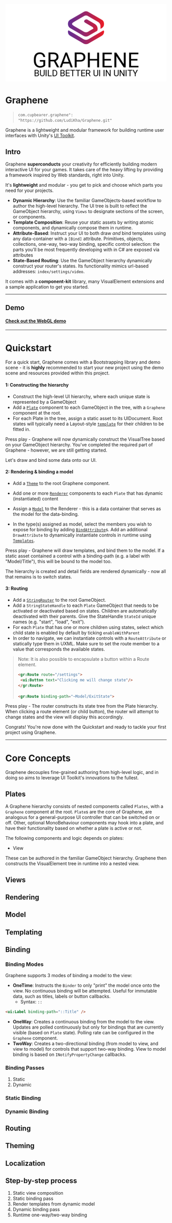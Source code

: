 ![Graphene](docs/images/graphene-logo-full.png)

# Graphene

> `com.cupbearer.graphene": "https://github.com/LudiKha/Graphene.git"`

Graphene is a lightweight and modular framework for building runtime user interfaces with Unity's [UI Toolkit][0f273cb2].

  [0f273cb2]: https://docs.unity3d.com/2020.1/Documentation/Manual/UIElements.html "UI Toolkit"

## Intro

Graphene **superconducts** your creativity for efficiently building modern interactive UI for your games. It takes care of the heavy lifting by providing a framework inspired by Web standards, right into Unity.

It's **lightweight** and modular - you get to pick and choose which parts you need for your projects.

- **Dynamic Hierarchy**: Use the familiar GameObjects-based workflow to author the high-level hierarchy. The UI tree is built to reflect the GameObject hierarchy, using `Views` to designate sections of the screen, or components.
- **Template Composition**: Reuse your static assets by writing atomic components, and dynamically compose them in runtime.
- **Attribute-Based**: Instruct your UI to both draw _and_ bind templates using any data-container with a `[Bind]` attribute. Primitives, objects, collections, one-way, two-way binding, specific control selection: the parts you'll be most frequently developing with in C# are  exposed via attributes
- **State-Based Routing**: Use the GameObject hierarchy dynamically construct your router's states. Its functionality mimics url-based addresses: `index/settings/video`.

It comes with a **component-kit** library, many VisualElement extensions and a sample application to get you started.

---

## Demo
#### [Check out the WebGL demo ][f45eaa31]

  [f45eaa31]: https://ludikha.github.io/Graphene-Demo/ "Graphene WebGL demo"

---

# Quickstart
For a quick start, Graphene comes with a Bootstrapping library and demo scene - it is **highly** recommended to start your new project using the demo scene and resources provided within this project.

#### 1: Constructing the hierarchy
- Construct the high-level UI hierarchy, where each unique state is represented by a GameObject
- Add a [`Plate`][0fb2479e] component to each GameObject in the tree, with a `Graphene` component at the root.
- For each Plate in the tree, assign a static asset to its UIDocument. Root states will typically need a Layout-style [`template`](https://github.com/LudiKha/Graphene#theming) for their children to be fitted in.

Press play - Graphene will now dynamically construct the VisualTree based on your GameObject hierarchy. You've completed the required part of Graphene - however, we are still getting started.

Let's draw and bind some data onto our UI.

#### 2: Rendering & binding a model
- Add a [`Theme`][a617f693] to the root Graphene component.
- Add one or more [`Renderer`][b39c255d] components to each `Plate` that has dynamic (instantiated) content
- Assign a [`Model`][19f2ae47] to the Renderer - this is a data container that serves as the model for the data-binding.
- In the type(s) assigned as model, select the members you wish to expose for binding by adding [`BindAttribute`][b3387189]s. Add an additional `DrawAttribute` to dynamically instantiate controls in runtime using [`Templates`][fe269940].

  [a617f693]: https://github.com/LudiKha/Graphene#theming "Theming"

Press play - Graphene will draw templates, and bind them to the model. If a static asset contained a control with a binding-path (e.g. a label with "Model/Title"), this will be bound to the model too.

The hierarchy is created and detail fields are rendered dynamically - now all that remains is to switch states.

#### 3: Routing 
- Add a [`StringRouter`][1015cb88] to the root GameObject.
- Add a `StringStateHandle` to each `Plate` GameObject that needs to be activated or deactivated based on states. Children are automatically deactivated with their parents. Give the StateHandle `StateId` unique names (e.g. "start", "load", "exit").
- For each `Plate` that has one or more children using states, select which child state is enabled by default by ticking `enableWithParent`
- In order to navigate, we can instantiate controls with a `RouteAttribute` or statically type them in UXML. Make sure to set the route member to a value that corresponds the available states.


> Note: It is also possible to encapsulate a button within a Route element.
> ```html
><gr:Route route="/settings">
>  <ui:Button text="Clicking me will change state"/>
></gr:Route>
>
><gr:Route binding-path="~Model/ExitState">
>```


Press play - The router constructs its state tree from the Plate hierarchy. When clicking a route element (or child button), the router will attempt to change states and the view will display this accordingly.

  [0fb2479e]: https://github.com/LudiKha/Graphene#plates "Plates"
  [b39c255d]: https://github.com/LudiKha/Graphene#rendering "Renderer"
  [19f2ae47]: https://github.com/LudiKha/Graphene#model "Model"
  [1015cb88]: https://github.com/LudiKha/Graphene#routing "Router"
  [b3387189]: https://github.com/LudiKha/Graphene#binding "Binding"  
  [fe269940]: https://github.com/LudiKha/Graphene#templating "Templating"

Congrats! You're now done with the Quickstart and ready to tackle your first project using Graphene.

---

# Core Concepts

Graphene decouples fine-grained authoring from high-level logic, and in doing so aims to leverage UI Toolkit's innovations to the fullest.

## Plates
A Graphene hierarchy consists of nested components called `Plates`, with a `Graphene` component at the root. `Plate`s are the core of Graphene, are analogous for a general-purpose UI controller that can be switched on or off. Other, optional MonoBehaviour components may hook into a plate, and have their functionality based on whether a plate is active or not.

The following components and logic depends on plates:
- View

These can be authored in the familiar GameObject hierarchy. Graphene then constructs the VisualElement tree in runtime into a nested view.

## Views

## Rendering

## Model

## Templating

## Binding

### Binding Modes
Graphene supports 3 modes of binding a model to the view:
- **OneTime**: Instructs the `Binder` to only "print" the model once onto the view. No continuous binding will be attempted. Useful for immutable data, such as titles, labels or button callbacks.
  - Syntax: `::`
```html
<ui:Label binding-path="::Title" />
```
- **OneWay**: Creates a continuous binding from the model to the view. Updates are polled continuously but only for bindings that are currently visible (based on `Plate` state). Polling rate can be configured in the `Graphene` component.
- **TwoWay**: Creates a two-directional binding (from model to view, and view to model) for controls that support two-way binding. View to model binding is based on `INotifyPropertyChange` callbacks.

### Binding Passes
1. Static
2. Dynamic
### Static Binding

### Dynamic Binding

## Routing

## Theming

## Localization

## Step-by-step process
1. Static view composition
2. Static binding pass
3. Render templates from dynamic model
4. Dynamic binding pass
5. Runtime one-way/two-way binding
